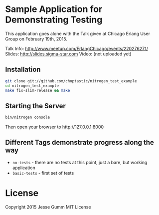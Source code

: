 # Sample Application for Demonstrating Testing

This application goes alone with the Talk given at Chicago Erlang User Group on February 19th, 2015.

Talk Info: http://www.meetup.com/ErlangChicago/events/220276271/
Slides: http://slides.sigma-star.com
Video: (not uploaded yet)

## Installation

```bash
git clone git://github.com/choptastic/nitrogen_test_example
cd nitrogen_test_example
make fix-slim-release && make
```

## Starting the Server

```bash
bin/nitrogen console
```

Then open your browser to http://127.0.0.1:8000

## Different Tags demonstrate progress along the way

* `no-tests` - there are no tests at this point, just a bare, but working application
* `basic-tests` - first set of tests


# License

Copyright 2015 Jesse Gumm
MIT License
